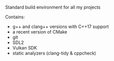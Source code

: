 Standard build environment for all my projects

Contains:
- g++ and clang++ versions with C++17 support
- a recent version of CMake
- git
- SDL2
- Vulkan SDK
- static analyzers (clang-tidy & cppcheck)

